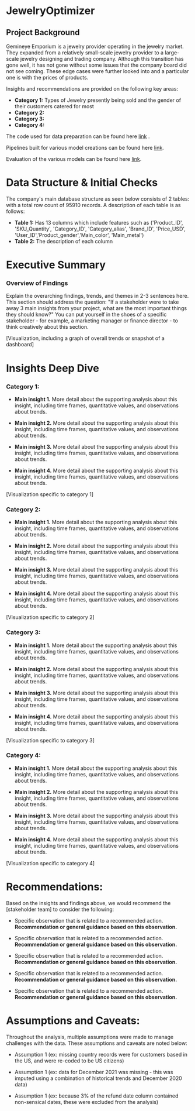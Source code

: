 # JewelryOptimizer

## Project Background

Gemineye Emporium is a jewelry provider operating in the jewelry market. They expanded from a relatively small-scale jewelry provider to a large-scale jewelry designing and trading company. Although this transition has gone well, it has not gone without some issues that the company board did not see coming. These edge cases were further looked into and a particular one is with the prices of products. 

Insights and recommendations are provided on the following key areas:

- **Category 1:** Types of Jewelry presently being sold and the gender of their customers catered for most
- **Category 2:** 
- **Category 3:** 
- **Category 4:** 

The code used for data preparation can be found here [link](https://github.com/Three2Two/JewelryOptimizer/blob/main/Jewelry_optimizer.ipynb#eda)
.

Pipelines built for various model creations can be found here [link](https://github.com/Three2Two/JewelryOptimizer/blob/main/Jewelry_optimizer.ipynb#data-modelling).

Evaluation of the various models can be found here [link](https://github.com/Three2Two/JewelryOptimizer/blob/main/Jewelry_optimizer.ipynb#model-eveluation).



# Data Structure & Initial Checks

The company's main database structure as seen below consists of 2 tables: with a total row count of 95910 records. A description of each table is as follows:
- **Table 1:** Has 13 columns which include features such as ('Product_ID', 'SKU_Quantity', 'Category_ID', 'Category_alias', 'Brand_ID', 'Price_USD', 'User_ID','Product_gender','Main_color', 'Main_metal')
- **Table 2:** The description of each column 



# Executive Summary

### Overview of Findings

Explain the overarching findings, trends, and themes in 2-3 sentences here. This section should address the question: "If a stakeholder were to take away 3 main insights from your project, what are the most important things they should know?" You can put yourself in the shoes of a specific stakeholder - for example, a marketing manager or finance director - to think creatively about this section.

[Visualization, including a graph of overall trends or snapshot of a dashboard]



# Insights Deep Dive
### Category 1:

* **Main insight 1.** More detail about the supporting analysis about this insight, including time frames, quantitative values, and observations about trends.
  
* **Main insight 2.** More detail about the supporting analysis about this insight, including time frames, quantitative values, and observations about trends.
  
* **Main insight 3.** More detail about the supporting analysis about this insight, including time frames, quantitative values, and observations about trends.
  
* **Main insight 4.** More detail about the supporting analysis about this insight, including time frames, quantitative values, and observations about trends.

[Visualization specific to category 1]


### Category 2:

* **Main insight 1.** More detail about the supporting analysis about this insight, including time frames, quantitative values, and observations about trends.
  
* **Main insight 2.** More detail about the supporting analysis about this insight, including time frames, quantitative values, and observations about trends.
  
* **Main insight 3.** More detail about the supporting analysis about this insight, including time frames, quantitative values, and observations about trends.
  
* **Main insight 4.** More detail about the supporting analysis about this insight, including time frames, quantitative values, and observations about trends.

[Visualization specific to category 2]


### Category 3:

* **Main insight 1.** More detail about the supporting analysis about this insight, including time frames, quantitative values, and observations about trends.
  
* **Main insight 2.** More detail about the supporting analysis about this insight, including time frames, quantitative values, and observations about trends.
  
* **Main insight 3.** More detail about the supporting analysis about this insight, including time frames, quantitative values, and observations about trends.
  
* **Main insight 4.** More detail about the supporting analysis about this insight, including time frames, quantitative values, and observations about trends.

[Visualization specific to category 3]


### Category 4:

* **Main insight 1.** More detail about the supporting analysis about this insight, including time frames, quantitative values, and observations about trends.
  
* **Main insight 2.** More detail about the supporting analysis about this insight, including time frames, quantitative values, and observations about trends.
  
* **Main insight 3.** More detail about the supporting analysis about this insight, including time frames, quantitative values, and observations about trends.
  
* **Main insight 4.** More detail about the supporting analysis about this insight, including time frames, quantitative values, and observations about trends.

[Visualization specific to category 4]



# Recommendations:

Based on the insights and findings above, we would recommend the [stakeholder team] to consider the following: 

* Specific observation that is related to a recommended action. **Recommendation or general guidance based on this observation.**
  
* Specific observation that is related to a recommended action. **Recommendation or general guidance based on this observation.**
  
* Specific observation that is related to a recommended action. **Recommendation or general guidance based on this observation.**
  
* Specific observation that is related to a recommended action. **Recommendation or general guidance based on this observation.**
  
* Specific observation that is related to a recommended action. **Recommendation or general guidance based on this observation.**
  


# Assumptions and Caveats:

Throughout the analysis, multiple assumptions were made to manage challenges with the data. These assumptions and caveats are noted below:

* Assumption 1 (ex: missing country records were for customers based in the US, and were re-coded to be US citizens)
  
* Assumption 1 (ex: data for December 2021 was missing - this was imputed using a combination of historical trends and December 2020 data)
  
* Assumption 1 (ex: because 3% of the refund date column contained non-sensical dates, these were excluded from the analysis)

